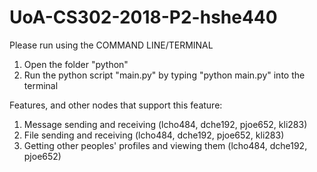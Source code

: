 # UoA-CS302-2018-P2-hshe440  
  
Please run using the COMMAND LINE/TERMINAL  
1) Open the folder "python"  
2) Run the python script "main.py" by typing "python main.py" into the terminal  
  
Features, and other nodes that support this feature:  
1) Message sending and receiving (lcho484, dche192, pjoe652, kli283)  
2) File sending and receiving (lcho484, dche192, pjoe652, kli283)  
3) Getting other peoples' profiles and viewing them (lcho484, dche192, pjoe652)